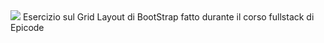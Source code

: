 <img src="https://w7.pngwing.com/pngs/628/224/png-transparent-bootstrap-plain-wordmark-logo-icon.png](https://e7.pngegg.com/pngimages/391/430/png-clipart-bootstrap-full-logo-tech-companies.png" style="heigth: 2em;">
Esercizio sul Grid Layout di BootStrap fatto durante il corso fullstack di Epicode
